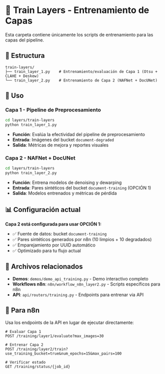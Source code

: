 # 🔧 Train Layers - Entrenamiento de Capas

Esta carpeta contiene únicamente los scripts de entrenamiento para las capas del pipeline.

## 📁 Estructura

```
train-layers/
├── train_layer_1.py    # Entrenamiento/evaluación de Capa 1 (Otsu + CLAHE + Deskew)
└── train_layer_2.py    # Entrenamiento de Capa 2 (NAFNet + DocUNet)
```

## 🚀 Uso

### Capa 1 - Pipeline de Preprocesamiento

```bash
cd layers/train-layers
python train_layer_1.py
```

- **Función**: Evalúa la efectividad del pipeline de preprocesamiento
- **Entrada**: Imágenes del bucket `document-degraded`
- **Salida**: Métricas de mejora y reportes visuales

### Capa 2 - NAFNet + DocUNet

```bash
cd layers/train-layers
python train_layer_2.py
```

- **Función**: Entrena modelos de denoising y dewarping
- **Entrada**: Pares sintéticos del bucket `document-training` (OPCIÓN 1)
- **Salida**: Modelos entrenados y métricas de pérdida

## 📊 Configuración actual

**Capa 2 está configurada para usar OPCIÓN 1:**

- ✅ Fuente de datos: bucket `document-training`
- ✅ Pares sintéticos generados por n8n (10 limpios + 10 degradados)
- ✅ Emparejamiento por UUID automático
- ✅ Optimizado para tu flujo actual

## 🔗 Archivos relacionados

- **Demos**: `demos/demo_api_training.py` - Demo interactivo completo
- **Workflows n8n**: `n8n/workflow_n8n_layer2.py` - Scripts específicos para n8n
- **API**: `api/routers/training.py` - Endpoints para entrenar via API

## 🎯 Para n8n

Usa los endpoints de la API en lugar de ejecutar directamente:

```http
# Evaluar Capa 1
POST /training/layer1/evaluate?max_images=30

# Entrenar Capa 2
POST /training/layer2/train?use_training_bucket=true&num_epochs=15&max_pairs=100

# Verificar estado
GET /training/status/{job_id}
```
